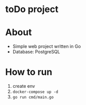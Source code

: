 # toDo project

# About
* Simple web project written in Go
* Database: PostgreSQL

# How to run

1. create env
2. `docker-compose up -d`
3. `go run cmd/main.go`
